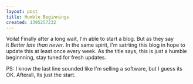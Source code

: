 ```yaml
---
layout: post
title: Humble Beginnings
created: 1395257232
---
```

<p>Voila! Finally after a long wait, I'm able to start a blog. But as they say it&nbsp;<em>Better late than never</em>. In the same spirit, I'm satrting this blog in hope to update this at least once every week. As the title says, this is just a humble beginnning, stay tuned for fresh updates.</p>
<p>PS: I know the last line sounded like I'm selling a software, but I guess its OK. Afterall, Its just the start.</p>
